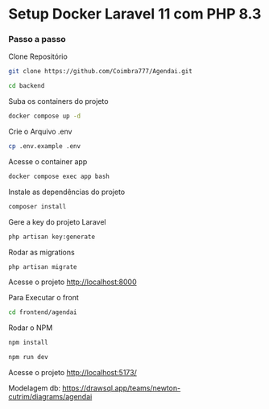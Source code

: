 # Setup Docker Laravel 11 com PHP 8.3

### Passo a passo

Clone Repositório

```sh
git clone https://github.com/Coimbra777/Agendai.git
```

```sh
cd backend
```

Suba os containers do projeto

```sh
docker compose up -d
```

Crie o Arquivo .env

```sh
cp .env.example .env
```

Acesse o container app

```sh
docker compose exec app bash
```

Instale as dependências do projeto

```sh
composer install
```

Gere a key do projeto Laravel

```sh
php artisan key:generate
```

Rodar as migrations

```sh
php artisan migrate
```

Acesse o projeto
[http://localhost:8000](http://localhost:8000)

Para Executar o front

```sh
cd frontend/agendai
```

Rodar o NPM

```sh
npm install
```

```sh
npm run dev
```

Acesse o projeto
[http://localhost:5173/](http://localhost:5173/)

Modelagem db:
https://drawsql.app/teams/newton-cutrim/diagrams/agendai